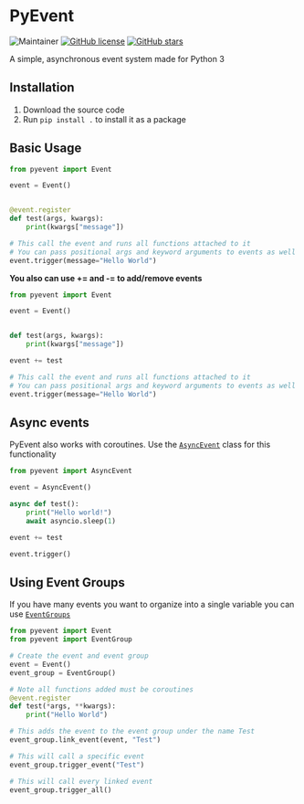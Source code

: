 # PyEvent

![Maintainer](https://img.shields.io/badge/maintainer-grqphical07-blue)
[![GitHub license](https://badgen.net/github/license/grqphical07/pyevent)](https://github.com/grqphical07/pyevent/blob/master/LICENSE)
[![GitHub stars](https://img.shields.io/github/stars/grqphical07/pyevent.svg?style=social&label=Star&maxAge=2592000)](https://GitHub.com/grqphical07/pyevent/stargazers/)

A simple, asynchronous event system made for Python 3

## Installation

1. Download the source code
2. Run ```pip install .``` to install it as a package

## Basic Usage
```python
from pyevent import Event

event = Event()


@event.register
def test(args, kwargs):
    print(kwargs["message"])

# This call the event and runs all functions attached to it
# You can pass positional args and keyword arguments to events as well
event.trigger(message="Hello World")
```

**You also can use += and -= to add/remove events**
```python
from pyevent import Event

event = Event()


def test(args, kwargs):
    print(kwargs["message"])

event += test

# This call the event and runs all functions attached to it
# You can pass positional args and keyword arguments to events as well
event.trigger(message="Hello World")
```
## Async events

PyEvent also works with coroutines. Use the [```AsyncEvent```](/async_event/) class for this functionality
```python
from pyevent import AsyncEvent

event = AsyncEvent()

async def test():
    print("Hello world!")
    await asyncio.sleep(1)

event += test

event.trigger()

```

## Using Event Groups

If you have many events you want to organize into a single variable you can use [```EventGroups```](/event_group/)
```python
from pyevent import Event
from pyevent import EventGroup

# Create the event and event group
event = Event()
event_group = EventGroup()

# Note all functions added must be coroutines
@event.register
def test(*args, **kwargs):
    print("Hello World")

# This adds the event to the event group under the name Test
event_group.link_event(event, "Test")

# This will call a specific event
event_group.trigger_event("Test")

# This will call every linked event
event_group.trigger_all()
```